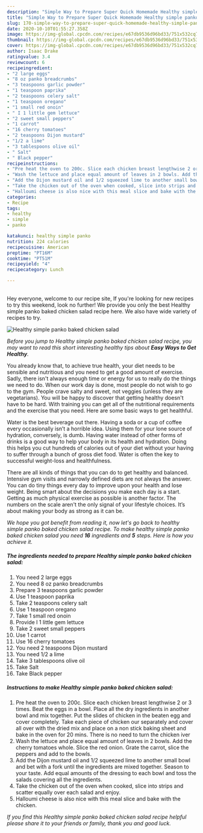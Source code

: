 ```yaml
---
description: "Simple Way to Prepare Super Quick Homemade Healthy simple panko baked chicken salad"
title: "Simple Way to Prepare Super Quick Homemade Healthy simple panko baked chicken salad"
slug: 170-simple-way-to-prepare-super-quick-homemade-healthy-simple-panko-baked-chicken-salad
date: 2020-10-10T01:55:27.358Z
image: https://img-global.cpcdn.com/recipes/e67db9536d96bd33/751x532cq70/healthy-simple-panko-baked-chicken-salad-recipe-main-photo.jpg
thumbnail: https://img-global.cpcdn.com/recipes/e67db9536d96bd33/751x532cq70/healthy-simple-panko-baked-chicken-salad-recipe-main-photo.jpg
cover: https://img-global.cpcdn.com/recipes/e67db9536d96bd33/751x532cq70/healthy-simple-panko-baked-chicken-salad-recipe-main-photo.jpg
author: Isaac Drake
ratingvalue: 3.4
reviewcount: 6
recipeingredient:
- "2 large eggs"
- "8 oz panko breadcrumbs"
- "3 teaspoons garlic powder"
- "1 teaspoon paprika"
- "2 teaspoons celery salt"
- "1 teaspoon oregano"
- "1 small red onoin"
- " I 1 little gem lettuce"
- "2 sweet small peppers"
- "1 carrot"
- "16 cherry tomatoes"
- "2 teaspoons Dijon mustard"
- "1/2 a lime"
- "3 tablespoons olive oil"
- " Salt"
- " Black pepper"
recipeinstructions:
- "Pre heat the oven to 200c. Slice each chicken breast lengthwise 2 or 3 times. Beat the eggs in a bowl. Place all the dry ingredients in another bowl and mix together. Put the slides of chicken in the beaten egg and cover completely. Take each piece of chicken our separately and cover all over with the dried mix and place on a non stick baking sheet and bake in the oven for 20 mins. There is no need to turn the chicken iver"
- "Wash the lettuce and place equal amount of leaves in 2 bowls. Add the cherry tomatoes whole. Slice the red onion. Grate the carrot, slice the peppers and add to the bowls."
- "Add the Dijon mustard oil and 1/2 squeezed lime to another small bowl and bet with a fork until the ingredients are mixed together. Season to your taste. Add equal amounts of the dressing to each bowl and toss the salads covering all the ingredients."
- "Take the chicken out of the oven when cooked, slice into strips and scatter equally over each salad and enjoy."
- "Halloumi cheese is also nice with this meal slice and bake with the chicken."
categories:
- Recipe
tags:
- healthy
- simple
- panko

katakunci: healthy simple panko 
nutrition: 224 calories
recipecuisine: American
preptime: "PT16M"
cooktime: "PT51M"
recipeyield: "4"
recipecategory: Lunch

---
```

<br>
Hey everyone, welcome to our recipe site, If you're looking for new recipes to try this weekend, look no further! We provide you only the best Healthy simple panko baked chicken salad recipe here. We also have wide variety of recipes to try.
<br>


![Healthy simple panko baked chicken salad](https://img-global.cpcdn.com/recipes/e67db9536d96bd33/751x532cq70/healthy-simple-panko-baked-chicken-salad-recipe-main-photo.jpg)

<i>Before you jump to Healthy simple panko baked chicken salad recipe, you may want to read this short interesting healthy tips about <strong>Easy Ways to Get Healthy</strong>.</i>

You already know that, to achieve true health, your diet needs to be sensible and nutritious and you need to get a good amount of exercise. Sadly, there isn't always enough time or energy for us to really do the things we need to do. When our work day is done, most people do not wish to go to the gym. People crave salty and sweet, not veggies (unless they are vegetarians). You will be happy to discover that getting healthy doesn't have to be hard. With training you can get all of the nutritional requirements and the exercise that you need. Here are some basic ways to get healthful.

Water is the best beverage out there. Having a soda or a cup of coffee every occasionally isn’t a horrible idea. Using them for your lone source of hydration, conversely, is dumb. Having water instead of other forms of drinks is a good way to help your body in its health and hydration. Doing this helps you cut hundreds of calories out of your diet without your having to suffer through a bunch of gross diet food. Water is often the key to successful weight-loss and healthfulness.

There are all kinds of things that you can do to get healthy and balanced. Intensive gym visits and narrowly defined diets are not always the answer. You can do tiny things every day to improve upon your health and lose weight. Being smart about the decisions you make each day is a start. Getting as much physical exercise as possible is another factor. The numbers on the scale aren't the only signal of your lifestyle choices. It’s about making your body as strong as it can be. 


<i>We hope you got benefit from reading it, now let's go back to healthy simple panko baked chicken salad recipe. To make healthy simple panko baked chicken salad you need <strong>16</strong> ingredients and <strong>5</strong> steps. Here is how you achieve it.
</i>

##### The ingredients needed to prepare Healthy simple panko baked chicken salad:

1. You need 2 large eggs
1. You need 8 oz panko breadcrumbs
1. Prepare 3 teaspoons garlic powder
1. Use 1 teaspoon paprika
1. Take 2 teaspoons celery salt
1. Use 1 teaspoon oregano
1. Take 1 small red onoin
1. Provide  I 1 little gem lettuce
1. Take 2 sweet small peppers
1. Use 1 carrot
1. Use 16 cherry tomatoes
1. You need 2 teaspoons Dijon mustard
1. You need 1/2 a lime
1. Take 3 tablespoons olive oil
1. Take  Salt
1. Take  Black pepper


##### Instructions to make Healthy simple panko baked chicken salad:

1. Pre heat the oven to 200c. Slice each chicken breast lengthwise 2 or 3 times. Beat the eggs in a bowl. Place all the dry ingredients in another bowl and mix together. Put the slides of chicken in the beaten egg and cover completely. Take each piece of chicken our separately and cover all over with the dried mix and place on a non stick baking sheet and bake in the oven for 20 mins. There is no need to turn the chicken iver
1. Wash the lettuce and place equal amount of leaves in 2 bowls. Add the cherry tomatoes whole. Slice the red onion. Grate the carrot, slice the peppers and add to the bowls.
1. Add the Dijon mustard oil and 1/2 squeezed lime to another small bowl and bet with a fork until the ingredients are mixed together. Season to your taste. Add equal amounts of the dressing to each bowl and toss the salads covering all the ingredients.
1. Take the chicken out of the oven when cooked, slice into strips and scatter equally over each salad and enjoy.
1. Halloumi cheese is also nice with this meal slice and bake with the chicken.


<i>If you find this Healthy simple panko baked chicken salad recipe helpful please share it to your friends or family, thank you and good luck.</i>
